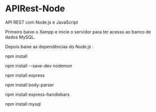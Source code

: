 # APIRest-Node
API REST com Node.js e JavaScript

Primeiro baixe o Xampp e inicie o servidor para ter acesso ao banco de dados MySQL.

Depois baixe as dependências do Node.js :

npm install

npm install --save-dev nodemon

npm install express

npm install body-parser

npm install express-handlebars

npm install mysql
